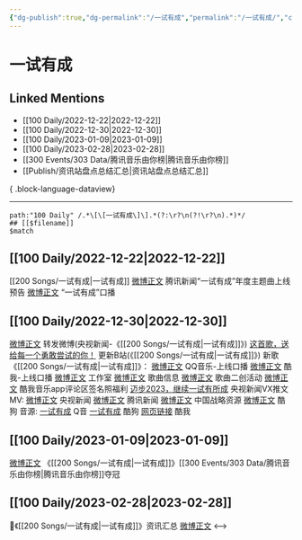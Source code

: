 ```yaml
---
{"dg-publish":true,"dg-permalink":"/一试有成","permalink":"/一试有成/","created":"2022-12-23T12:13:31.000+08:00","updated":"2023-08-24T17:51:57.283+08:00"}
---
```


# 一试有成

## Linked Mentions
- [[100 Daily/2022-12-22\|2022-12-22]]
- [[100 Daily/2022-12-30\|2022-12-30]]
- [[100 Daily/2023-01-09\|2023-01-09]]
- [[100 Daily/2023-02-28\|2023-02-28]]
- [[300 Events/303 Data/腾讯音乐由你榜\|腾讯音乐由你榜]]
- [[Publish/资讯站盘点总结汇总\|资讯站盘点总结汇总]]

{ .block-language-dataview}

---

```expander
path:"100 Daily" /.*\[\[一试有成\]\].*(?:\r?\n(?!\r?\n).*)*/
## [[$filename]]
$match
```
## [[100 Daily/2022-12-22\|2022-12-22]]
[[200 Songs/一试有成\|一试有成]]
[微博正文](https://m.weibo.cn/2806170583/4849426398715447) 腾讯新闻“一试有成”年度主题曲上线预告
[微博正文](https://m.weibo.cn/2806170583/4849423836254212) “一试有成”口播
## [[100 Daily/2022-12-30\|2022-12-30]]
[微博正文](https://m.weibo.cn/1736988591/4852309751768813) 转发微博(央视新闻-《[[200 Songs/一试有成\|一试有成]]》)
[这首歌，送给每一个勇敢尝试的你！](https://weibo.cn/sinaurl?u=https%3A%2F%2Fwww.bilibili.com%2Fvideo%2FBV1Kg411t7Rx%3Fbuvid%3DXYCEB41CBBEEB26E2EB689D435BBCB0522CD5%26is_story_h5%3Dfalse%26mid%3DIDfkmwdOSI52UhjS9cv%252BdA%253D%253D%26p%3D1%26share_from%3Dugc%26share_medium%3Dandroid%26share_plat%3Dandroid%26share_session_id%3D2b29f7cc-ac1b-4427-96b5-46b3e7b66861%26share_source%3DSINA%26share_tag%3Ds_i%26timestamp%3D1672409479%26up_id%3D456664753%26unique_k%3DfZHYx2v) 更新B站(《[[200 Songs/一试有成\|一试有成]]》)
新歌《[[200 Songs/一试有成\|一试有成]]》：
[微博正文](https://m.weibo.cn/2169129705/4852315629028550) QQ音乐-上线口播
[微博正文](https://m.weibo.cn/1738434147/4852315389694133) 酷我-上线口播
[微博正文](https://m.weibo.cn/7478855230/4852327260109208) 工作室
[微博正文](https://m.weibo.cn/6466290670/4852317607692176) 歌曲信息
[微博正文](https://m.weibo.cn/2806170583/4852343683946978) 歌曲二创活动
[微博正文](https://m.weibo.cn/6466290670/4852449343719312) 酷我音乐app评论区签名照福利
[迈步2023，继续一试有所成](https://weibo.cn/sinaurl?u=https%3A%2F%2Fmp.weixin.qq.com%2Fs%2FbIHomibhFnpjLgo4HaKMmg) 央视新闻VX推文
MV:
[微博正文](https://m.weibo.cn/2656274875/4852307341083211) 央视新闻
[微博正文](https://m.weibo.cn/2806170583/4852311514682259) 腾讯新闻
[微博正文](https://m.weibo.cn/7774089243/4852368112357893) 中国战略资源
[微博正文](https://m.weibo.cn/1665103091/4852315934165834) 酷狗
音源:
[一试有成](https://weibo.cn/sinaurl?u=https%3A%2F%2Fi.y.qq.com%2Fv8%2Fplaysong.html%3Fsongid%3D389839780%26source%3Dyqq%26ADTAG%3Dhz_wb_sf%26channelId%3D10081987) Q音
[一试有成](https://weibo.cn/sinaurl?u=https%3A%2F%2Ft3.kugou.com%2Fsong.html%3Fid%3D8VhhebczGV3) 酷狗
[网页链接](https://weibo.cn/sinaurl?u=http%3A%2F%2Fm.kuwo.cn%2Fnewh5app%2Fplay_detail%2F256511462) 酷我
## [[100 Daily/2023-01-09\|2023-01-09]]
[微博正文](https://m.weibo.cn/6733257358/4856018955930575) 《[[200 Songs/一试有成\|一试有成]]》[[300 Events/303 Data/腾讯音乐由你榜\|腾讯音乐由你榜]]夺冠
## [[100 Daily/2023-02-28\|2023-02-28]]
🌟《[[200 Songs/一试有成\|一试有成]]》资讯汇总 [微博正文](https://m.weibo.cn/6466290670/4874153381857716)
<-->